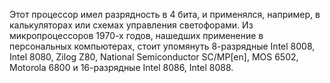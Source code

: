 Этот процессор имел разрядность в 4 бита, и применялся, например, в калькуляторах или схемах управления светофорами. Из микропроцессоров 1970-х годов, нашедших применение в персональных компьютерах, стоит упомянуть 8-разрядные Intel 8008, Intel 8080, Zilog Z80, National Semiconductor SC/MP[en], MOS 6502, Motorola 6800 и 16-разрядные Intel 8086, Intel 8088.